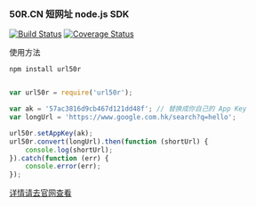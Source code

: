 ### 50R.CN 短网址 node.js SDK

[![Build Status](https://travis-ci.org/wapznw/nodejs_sdk_50r.svg?branch=master)](https://travis-ci.org/wapznw/nodejs_sdk_50r)
[![Coverage Status](https://coveralls.io/repos/github/wapznw/nodejs_sdk_50r/badge.svg?branch=master)](https://coveralls.io/github/wapznw/nodejs_sdk_50r?branch=master)

使用方法

```
npm install url50r
```


```javascript

var url50r = require('url50r');

var ak = '57ac3816d9cb467d121dd48f'; // 替换成你自己的 App Key
var longUrl = 'https://www.google.com.hk/search?q=hello';

url50r.setAppKey(ak);
url50r.convert(longUrl).then(function (shortUrl) {
    console.log(shortUrl);
}).catch(function (err) {
    console.error(err);
});

```

[详情请去官网查看](http://50r.cn)


